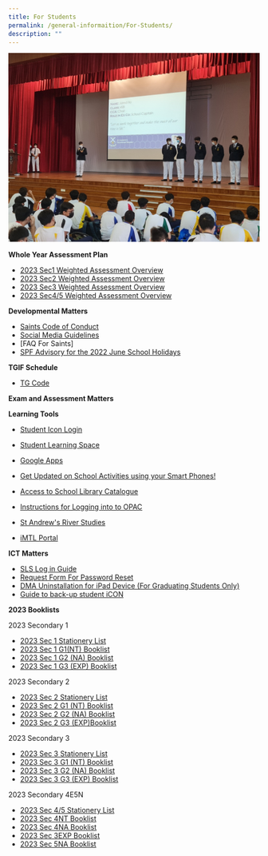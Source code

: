 ```yaml
---
title: For Students
permalink: /general-informaition/For-Students/
description: ""
---
```

![](/images/forstudents.jpeg)

**Whole Year Assessment Plan**
* [2023 Sec1 Weighted Assessment Overview](/files/Student/Weighted%20Assessment/Sec%201%20Weighted%20Assessment%20Overview.pdf)
* [2023 Sec2 Weighted Assessment Overview](/files/Student/Weighted%20Assessment/Sec%202%20Weighted%20Assessment%20Overview.pdf)
* [2023 Sec3 Weighted Assessment Overview](/files/Student/Weighted%20Assessment/Sec%203%20Weighted%20Assessment%20Overview.pdf)
* [2023 Sec4/5 Weighted Assessment Overview](/files/Student/Weighted%20Assessment/Sec%204%20and%205%20Weighted%20Assessment%20Overview.pdf)

**Developmental Matters**  

*   [Saints Code of Conduct](/files/Student/Development%20Matter/20221223_Saints%20Code%20of%20Conduct%20for%202023.pdf)
*   [Social Media Guidelines](/files/Student/Development%20Matter/wcy2me.pdf)
*   [FAQ For Saints]
*   [SPF Advisory for the 2022 June School Holidays](/files/Student/Development%20Matter/Joint%20SPF%20CNB%20MOE%20School%20Advisory%20-%20Jun%202022.pdf)

**TGIF Schedule**
* [TG Code](/files/Student/TG%20code/TG%20Code%20for%20Students.pdf)

**Exam and Assessment Matters**

  
**Learning Tools**  

*   [Student Icon Login](https://workspace.google.com/dashboard) 
*   [Student Learning Space](https://vle.learning.moe.edu.sg/login)
*   [Google Apps](https://www.google.com/a/sass.sg)
*   [Get Updated on School Activities using your Smart Phones!](http://go.gov.sg/hsej44)  
    
*   [Access to School Library Catalogue](https://schoolibrary.moe.edu.sg/standrewssec/cgi-bin/spydus.exe/MSGTRN/WPAC/HOME)
*   [Instructions for Logging into to OPAC](http://go.gov.sg/ieumpu)
*   [St Andrew's River Studies](https://sites.google.com/site/standrewsriverstudies/home)
*   [iMTL Portal](https://imtl.moe.edu.sg/cos/o.x?c=/ca7_imtl/user&func=login)  


**ICT Matters**

*   [SLS Log in Guide](https://go.gov.sg/dxh48w)
*   [Request Form For Password Reset](https://forms.gle/KW6nnKxe1qJtuvTt7) 
*    [DMA Uninstallation for iPad Device (For Graduating Students Only)](/files/Student/ICT%20matter/For%20Students%20Instructions%20for%20DMA%20Uninstallation%20iPad%20Device.pdf)
*    [Guide to back-up student iCON](/files/Student/ICT%20matter/Guide%20to%20back-up%20Google%20iCON.pdf)










**2023 Booklists**

2023 Secondary 1

* [2023 Sec 1 Stationery List ](/files/Student/Book%20list/Sec1/1STA.pdf)
* [2023 Sec 1 G1(NT) Booklist](/files/Student/Book%20list/Sec1/1G1.pdf)
* [2023 Sec 1 G2 (NA) Booklist ](/files/Student/Book%20list/Sec1/1G2.pdf)
* [2023 Sec 1 G3 (EXP) Booklist](/files/Student/Book%20list/Sec1/1G3.pdf)

2023 Secondary 2

*  [2023 Sec 2 Stationery List](/files/Student/Book%20list/Sec2/2STA.pdf)
*  [2023 Sec 2 G1 (NT) Booklist](/files/Student/Book%20list/Sec2/2G1.pdf)
*  [2023 Sec 2 G2 (NA) Booklist](/files/Student/Book%20list/Sec2/2G2.pdf)
*  [2023 Sec 2 G3 (EXP)Booklist ](/files/Student/Book%20list/Sec2/2G3.pdf)

  

2023 Secondary 3

* [2023 Sec 3 Stationery List](/files/Student/Book%20list/Sec3/3STA.pdf)
* [2023 Sec 3 G1 (NT) Booklist ](/files/Student/Book%20list/Sec3/3G1.pdf)
* [2023 Sec 3 G2 (NA) Booklist ](/files/Student/Book%20list/Sec3/3G2.pdf)
* [2023 Sec 3 G3 (EXP) Booklist ](/files/Student/Book%20list/Sec3/3G3.pdf)
  

2023 Secondary 4E5N

*  [2023 Sec 4/5 Stationery List](/files/Student/Book%20list/Sec4/45STA.pdf)
*  [2023 Sec 4NT Booklist ](/files/Student/Book%20list/Sec4/4G1.pdf)
*  [2023 Sec 4NA Booklist ](/files/Student/Book%20list/Sec4/4G2.pdf)
*  [2023 Sec 3EXP Booklist ](/files/Student/Book%20list/Sec4/4G3.pdf)
*  [2023 Sec 5NA Booklist ](/files/Student/Book%20list/Sec4/5NA.pdf)